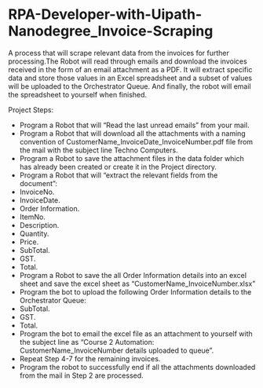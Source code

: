 # RPA-Developer-with-Uipath-Nanodegree_Invoice-Scraping
A process that will scrape relevant data from the invoices for further processing.The Robot will read through emails and download the invoices received in the form of an email attachment as a PDF. It will extract specific data and store those values in an Excel spreadsheet and a subset of values will be uploaded to the Orchestrator Queue. And finally, the robot will email the spreadsheet to yourself when finished.

Project Steps:
- Program a Robot that will “Read the last unread emails” from your mail.
- Program a Robot that will download all the attachments with a naming convention of CustomerName_InvoiceDate_InvoiceNumber.pdf file from the mail with the subject line Techno    Computers.
- Program a Robot to save the attachment files in the data folder which has already been created or create it in the Project directory.
- Program a Robot that will “extract the relevant fields from the document”:
 - InvoiceNo.
 - InvoiceDate.
 - Order Information.
 - ItemNo.
 - Description.
 - Quantity.
 - Price.
 - SubTotal.
 - GST.
 - Total.
- Program a Robot to save the all Order Information details into an excel sheet and save the excel sheet as “CustomerName_InvoiceNumber.xlsx”
- Program the bot to upload the following Order Information details to the Orchestrator Queue:
 - SubTotal.
 - GST.
 - Total.
- Program the bot to email the excel file as an attachment to yourself with the subject line as “Course 2 Automation: CustomerName_InvoiceNumber details uploaded to queue”.
- Repeat Step 4-7 for the remaining invoices.
- Program the robot to successfully end if all the attachments downloaded from the mail in Step 2 are processed.
